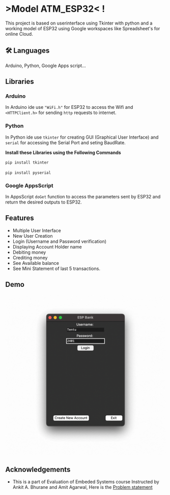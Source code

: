 
# >Model ATM_ESP32< !

This project is based on userinterface using Tkinter with python and a working model of ESP32 using Google workspaces like Spreadsheet's for online Cloud.

## 🛠 Languages
Arduino, Python, Google Apps script...


## Libraries
### Arduino

In Arduino ide use ```"WiFi.h"``` for ESP32 to access the Wifi and ```<HTTPClient.h>``` for sending ```http``` requests to internet.

### Python
In Python ide use ```tkinter``` for creating GUI (Graphical User Interface) and ```serial``` for accessing the Serial Port and seting BaudRate.

**Install these Libraries using the Following Commands**

```
pip install tkinter

pip install pyserial
```

### Google AppsScript
In AppsScript ```doGet``` function to access the parameters sent by ESP32 and return the desired outputs to ESP32.
## Features

- Multiple User Interface
- New User Creation
- Login (Username and Password verification)
- Displaying Account Holder name
- Debiting money
- Crediting money
- See Available balance
- See Mini Statement of last 5 transactions.



## Demo


![](https://github.com/uktentu/ATM_ESP32/blob/main/Demo.gif)
## Acknowledgements

 - This is a part of Evaluation of Embeded Systems course Instructed by Ankit A. Bhurane and Amit Agarwal, Here is the [Problem statement](https://github.com/uktentu/ATM_ESP32/blob/main/Problem%20Statement)
